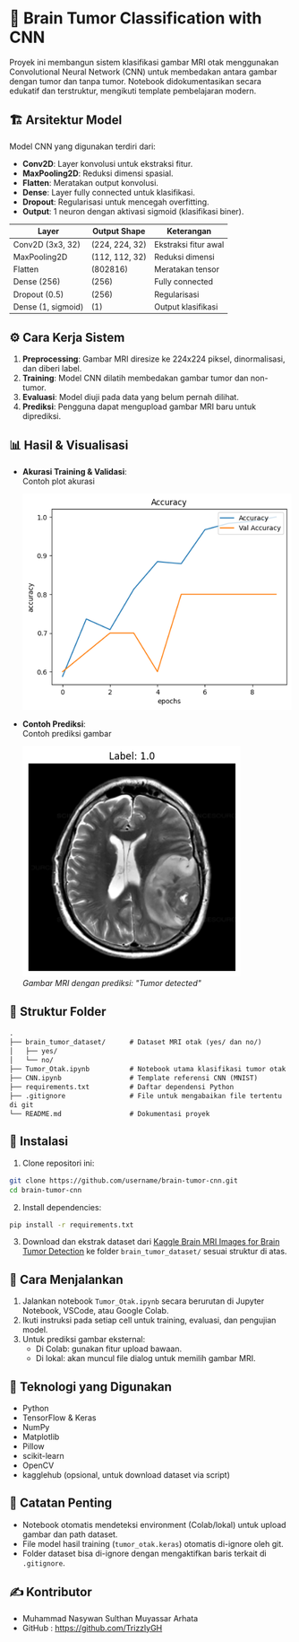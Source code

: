 # 🧠 Brain Tumor Classification with CNN

Proyek ini membangun sistem klasifikasi gambar MRI otak menggunakan Convolutional Neural Network (CNN) untuk membedakan antara gambar dengan tumor dan tanpa tumor. Notebook didokumentasikan secara edukatif dan terstruktur, mengikuti template pembelajaran modern.

## 🏗️ Arsitektur Model

Model CNN yang digunakan terdiri dari:
- **Conv2D**: Layer konvolusi untuk ekstraksi fitur.
- **MaxPooling2D**: Reduksi dimensi spasial.
- **Flatten**: Meratakan output konvolusi.
- **Dense**: Layer fully connected untuk klasifikasi.
- **Dropout**: Regularisasi untuk mencegah overfitting.
- **Output**: 1 neuron dengan aktivasi sigmoid (klasifikasi biner).

| Layer            | Output Shape      | Keterangan                |
|------------------|------------------|---------------------------|
| Conv2D (3x3, 32) | (224, 224, 32)   | Ekstraksi fitur awal      |
| MaxPooling2D     | (112, 112, 32)   | Reduksi dimensi           |
| Flatten          | (802816)         | Meratakan tensor          |
| Dense (256)      | (256)            | Fully connected           |
| Dropout (0.5)    | (256)            | Regularisasi              |
| Dense (1, sigmoid)| (1)             | Output klasifikasi        |

## ⚙️ Cara Kerja Sistem

1. **Preprocessing**: Gambar MRI diresize ke 224x224 piksel, dinormalisasi, dan diberi label.
2. **Training**: Model CNN dilatih membedakan gambar tumor dan non-tumor.
3. **Evaluasi**: Model diuji pada data yang belum pernah dilihat.
4. **Prediksi**: Pengguna dapat mengupload gambar MRI baru untuk diprediksi.

## 📊 Hasil & Visualisasi

- **Akurasi Training & Validasi**:  
  Contoh plot akurasi
  
  ![alt text](image.png)
- **Contoh Prediksi**:  
  Contoh prediksi gambar
  
  ![alt text](image-1.png)  
  _Gambar MRI dengan prediksi: "Tumor detected"_

## 📁 Struktur Folder

```
.
├── brain_tumor_dataset/      # Dataset MRI otak (yes/ dan no/)
│   ├── yes/
│   └── no/
├── Tumor_Otak.ipynb          # Notebook utama klasifikasi tumor otak
├── CNN.ipynb                 # Template referensi CNN (MNIST)
├── requirements.txt          # Daftar dependensi Python
├── .gitignore                # File untuk mengabaikan file tertentu di git
└── README.md                 # Dokumentasi proyek
```

## 🔧 Instalasi

1. Clone repositori ini:

```bash
git clone https://github.com/username/brain-tumor-cnn.git
cd brain-tumor-cnn
```

2. Install dependencies:

```bash
pip install -r requirements.txt
```

3. Download dan ekstrak dataset dari [Kaggle Brain MRI Images for Brain Tumor Detection](https://www.kaggle.com/datasets/navoneel/brain-mri-images-for-brain-tumor-detection) ke folder `brain_tumor_dataset/` sesuai struktur di atas.

## 🚀 Cara Menjalankan

1. Jalankan notebook `Tumor_Otak.ipynb` secara berurutan di Jupyter Notebook, VSCode, atau Google Colab.
2. Ikuti instruksi pada setiap cell untuk training, evaluasi, dan pengujian model.
3. Untuk prediksi gambar eksternal:
   - Di Colab: gunakan fitur upload bawaan.
   - Di lokal: akan muncul file dialog untuk memilih gambar MRI.

## 🧠 Teknologi yang Digunakan

- Python
- TensorFlow & Keras
- NumPy
- Matplotlib
- Pillow
- scikit-learn
- OpenCV
- kagglehub (opsional, untuk download dataset via script)

## 📝 Catatan Penting

- Notebook otomatis mendeteksi environment (Colab/lokal) untuk upload gambar dan path dataset.
- File model hasil training (`tumor_otak.keras`) otomatis di-ignore oleh git.
- Folder dataset bisa di-ignore dengan mengaktifkan baris terkait di `.gitignore`.

## ✍️ Kontributor
- Muhammad Nasywan Sulthan Muyassar Arhata
- GitHub : https://github.com/TrizzlyGH